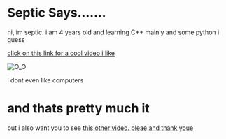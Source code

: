 # Septic Says.......

hi, im septic. i am 4 years old and learning C++ mainly and some python i guess

[click on this link for a cool video i like](https://www.youtube.com/watch?v=99iH0E4l7IE)


![O_O](https://cdn.discordapp.com/attachments/882419746069434491/1019697797240471662/0088f9fb992d9eb4649cb80df3cc2e14.jpg)



i dont even like computers 
# and thats pretty much it
but i also want you to see [this other video. pleae and thank youe](https://septobismol.github.io/exampleSite/files/baby%20(1).mp4)
<!---
septoBismol/septoBismol is a ✨ special ✨ repository because its `README.md` (this file) appears on your GitHub profile.
You can click the Preview link to take a look at your changes.
--->

